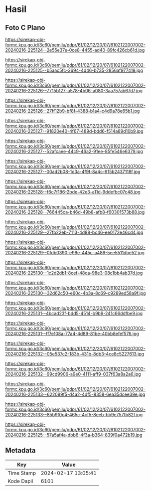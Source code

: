 # Hasil

## Foto C Plano

https://sirekap-obj-formc.kpu.go.id/3c60/pemilu/pdpr/61/02/12/20/07/6102122007002-20240216-225124--2e55e37e-0ce8-4455-ad40-89fc426cb61d.jpg

https://sirekap-obj-formc.kpu.go.id/3c60/pemilu/pdpr/61/02/12/20/07/6102122007002-20240216-225125--b5aac5fc-3694-4d46-b735-2856af977419.jpg

https://sirekap-obj-formc.kpu.go.id/3c60/pemilu/pdpr/61/02/12/20/07/6102122007002-20240216-225126--7715b127-a578-4b06-a080-3aa757ab67d7.jpg

https://sirekap-obj-formc.kpu.go.id/3c60/pemilu/pdpr/61/02/12/20/07/6102122007002-20240216-225126--27ff12b9-bf8f-4388-b1a4-c4d9a78e65b1.jpg

https://sirekap-obj-formc.kpu.go.id/3c60/pemilu/pdpr/61/02/12/20/07/6102122007002-20240216-225127--91820e40-4f67-489d-bdd6-f514a89d10b9.jpg

https://sirekap-obj-formc.kpu.go.id/3c60/pemilu/pdpr/61/02/12/20/07/6102122007002-20240216-225127--52afcaee-44c9-46a2-91ee-85fe546e6379.jpg

https://sirekap-obj-formc.kpu.go.id/3c60/pemilu/pdpr/61/02/12/20/07/6102122007002-20240216-225127--00ad2b08-1d3a-4f9f-8a4c-915b2437118f.jpg

https://sirekap-obj-formc.kpu.go.id/3c60/pemilu/pdpr/61/02/12/20/07/6102122007002-20240216-225128--f6c7f186-2bde-42e3-a11d-9ddefbc07c48.jpg

https://sirekap-obj-formc.kpu.go.id/3c60/pemilu/pdpr/61/02/12/20/07/6102122007002-20240216-225128--766445ca-b46d-49b8-afb8-f60301573b88.jpg

https://sirekap-obj-formc.kpu.go.id/3c60/pemilu/pdpr/61/02/12/20/07/6102122007002-20240216-225129--27fb22eb-7113-4d88-bc46-ee0172e46cd4.jpg

https://sirekap-obj-formc.kpu.go.id/3c60/pemilu/pdpr/61/02/12/20/07/6102122007002-20240216-225129--0fdb0390-e99e-445c-a486-5ee5511dbe52.jpg

https://sirekap-obj-formc.kpu.go.id/3c60/pemilu/pdpr/61/02/12/20/07/6102122007002-20240216-225130--1c2d2db1-8cef-48ca-98e3-08c1bb4ab37d.jpg

https://sirekap-obj-formc.kpu.go.id/3c60/pemilu/pdpr/61/02/12/20/07/6102122007002-20240216-225130--32d62c50-e60c-4b3a-8c69-c9289ed58a9f.jpg

https://sirekap-obj-formc.kpu.go.id/3c60/pemilu/pdpr/61/02/12/20/07/6102122007002-20240216-225131--4bcad23f-bdd5-4514-b9b9-241c66ddfbe9.jpg

https://sirekap-obj-formc.kpu.go.id/3c60/pemilu/pdpr/61/02/12/20/07/6102122007002-20240216-225131--ff7e108a-77a4-4d89-81be-40bb8efef576.jpg

https://sirekap-obj-formc.kpu.go.id/3c60/pemilu/pdpr/61/02/12/20/07/6102122007002-20240216-225132--05e537c2-183b-431b-8db3-4ce8c5227613.jpg

https://sirekap-obj-formc.kpu.go.id/3c60/pemilu/pdpr/61/02/12/20/07/6102122007002-20240216-225132--99cd9906-a9e0-4111-aff9-037f63a8a2a6.jpg

https://sirekap-obj-formc.kpu.go.id/3c60/pemilu/pdpr/61/02/12/20/07/6102122007002-20240216-225133--622099f5-d4a2-4df5-8358-6ea35dcee39e.jpg

https://sirekap-obj-formc.kpu.go.id/3c60/pemilu/pdpr/61/02/12/20/07/6102122007002-20240216-225133--85b9f0c4-465c-4cf5-8eeb-bb9e757fb82f.jpg

https://sirekap-obj-formc.kpu.go.id/3c60/pemilu/pdpr/61/02/12/20/07/6102122007002-20240216-225125--57a5af4a-dbb6-4f3a-b364-839f0a472b19.jpg


## Metadata

| Key        | Value               |
| ---------- | ------------------- |
| Time Stamp | 2024-02-17 13:05:41 |
| Kode Dapil | 6101                |



